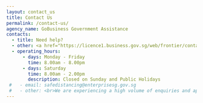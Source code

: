 ```yaml
---
layout: contact_us
title: Contact Us
permalink: /contact-us/
agency_name: GoBusiness Government Assistance
contacts:
  - title: Need help? 
  - other: <a href="https://licence1.business.gov.sg/web/frontier/contact-us" target="_blank">Contact Us</a>      
  - operating_hours:
      - days: Monday - Friday
        time: 8.00am - 8.00pm
      - days: Saturday
        time: 8.00am - 2.00pm
        description: Closed on Sunday and Public Holidays
 #   - email: safedistancing@enterprisesg.gov.sg
 #   - other: <br>We are experiencing a high volume of enquiries and appreciate your understanding and patience. Kindly refrain from submitting duplicate applications to avoid further delays.  
---
```

